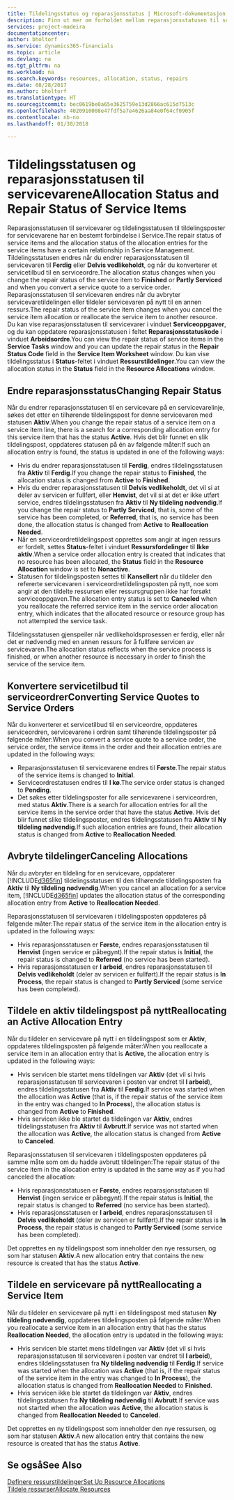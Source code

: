 ```yaml
---
title: Tildelingsstatus og reparasjonsstatus | Microsoft-dokumentasjon
description: Finn ut mer om forholdet mellom reparasjonsstatusen til servicevarer og tildelingsstatusen til tildelingspostene for dem.
services: project-madeira
documentationcenter: 
author: bholtorf
ms.service: dynamics365-financials
ms.topic: article
ms.devlang: na
ms.tgt_pltfrm: na
ms.workload: na
ms.search.keywords: resources, allocation, status, repairs
ms.date: 08/28/2017
ms.author: bholtorf
ms.translationtype: HT
ms.sourcegitcommit: bec0619be0a65e3625759e13d2866ac615d7513c
ms.openlocfilehash: 4020910008e47fdf5a7e4626aa84e0f64cf0905f
ms.contentlocale: nb-no
ms.lasthandoff: 01/30/2018

---
```

# <a name="allocation-status-and-repair-status-of-service-items"></a><span data-ttu-id="2b3f1-103">Tildelingsstatusen og reparasjonsstatusen til servicevarene</span><span class="sxs-lookup"><span data-stu-id="2b3f1-103">Allocation Status and Repair Status of Service Items</span></span>
<span data-ttu-id="2b3f1-104">Reparasjonsstatusen til servicevarer og tildelingsstatusen til tildelingsposter for servicevarene har en bestemt forbindelse i Service.</span><span class="sxs-lookup"><span data-stu-id="2b3f1-104">The repair status of service items and the allocation status of the allocation entries for the service items have a certain relationship in Service Management.</span></span> <span data-ttu-id="2b3f1-105">Tildelingsstatusen endres når du endrer reparasjonsstatusen til servicevaren til **Ferdig** eller **Delvis vedlikeholdt**, og når du konverterer et servicetilbud til en serviceordre.</span><span class="sxs-lookup"><span data-stu-id="2b3f1-105">The allocation status changes when you change the repair status of the service item to **Finished** or **Partly Serviced** and when you convert a service quote to a service order.</span></span> <span data-ttu-id="2b3f1-106">Reparasjonsstatusen til servicevaren endres når du avbryter servicevaretildelingen eller tildeler servicevaren på nytt til en annen ressurs.</span><span class="sxs-lookup"><span data-stu-id="2b3f1-106">The repair status of the service item changes when you cancel the service item allocation or reallocate the service item to another resource.</span></span> <span data-ttu-id="2b3f1-107">Du kan vise reparasjonsstatusen til servicevarer i vinduet **Serviceoppgaver**, og du kan oppdatere reparasjonsstatusen i feltet **Reparasjonsstatuskode** i vinduet **Arbeidsordre**.</span><span class="sxs-lookup"><span data-stu-id="2b3f1-107">You can view the repair status of service items in the **Service Tasks** window and you can update the repair status in the **Repair Status Code** field in the **Service Item Worksheet** window.</span></span> <span data-ttu-id="2b3f1-108">Du kan vise tildelingsstatus i **Status**-feltet i vinduet **Ressurstildelinger**.</span><span class="sxs-lookup"><span data-stu-id="2b3f1-108">You can view the allocation status in the **Status** field in the **Resource Allocations** window.</span></span>  
  
## <a name="changing-repair-status"></a><span data-ttu-id="2b3f1-109">Endre reparasjonsstatus</span><span class="sxs-lookup"><span data-stu-id="2b3f1-109">Changing Repair Status</span></span>  
<span data-ttu-id="2b3f1-110">Når du endrer reparasjonsstatusen til en servicevare på en servicevarelinje, søkes det etter en tilhørende tildelingspost for denne servicevaren med statusen **Aktiv**.</span><span class="sxs-lookup"><span data-stu-id="2b3f1-110">When you change the repair status of a service item on a service item line, there is a search for a corresponding allocation entry for this service item that has the status **Active**.</span></span> <span data-ttu-id="2b3f1-111">Hvis det blir funnet en slik tildelingspost, oppdateres statusen på én av følgende måter:</span><span class="sxs-lookup"><span data-stu-id="2b3f1-111">If such an allocation entry is found, the status is updated in one of the following ways:</span></span>  
  
* <span data-ttu-id="2b3f1-112">Hvis du endrer reparasjonsstatusen til **Ferdig**, endres tildelingsstatusen fra **Aktiv** til **Ferdig**.</span><span class="sxs-lookup"><span data-stu-id="2b3f1-112">If you change the repair status to **Finished**, the allocation status is changed from **Active** to **Finished**.</span></span>  
* <span data-ttu-id="2b3f1-113">Hvis du endrer reparasjonsstatusen til **Delvis vedlikeholdt**, det vil si at deler av servicen er fullført, eller **Henvist**, det vil si at det er ikke utført service, endres tildelingsstatusen fra **Aktiv** til **Ny tildeling nødvendig**.</span><span class="sxs-lookup"><span data-stu-id="2b3f1-113">If you change the repair status to **Partly Serviced**, that is, some of the service has been completed, or **Referred**, that is, no service has been done, the allocation status is changed from **Active** to **Reallocation Needed**.</span></span>  
* <span data-ttu-id="2b3f1-114">Når en serviceordretildelingspost opprettes som angir at ingen ressurs er fordelt, settes **Status**-feltet i vinduet **Ressursfordelinger** til **Ikke aktiv**.</span><span class="sxs-lookup"><span data-stu-id="2b3f1-114">When a service order allocation entry is created that indicates that no resource has been allocated, the **Status** field in the **Resource Allocation** window is set to **Nonactive**.</span></span>  
* <span data-ttu-id="2b3f1-115">Statusen for tildelingsposten settes til **Kansellert** når du tildeler den refererte servicevaren i serviceordretildelingsposten på nytt, noe som angir at den tildelte ressursen eller ressursgruppen ikke har forsøkt serviceoppgaven.</span><span class="sxs-lookup"><span data-stu-id="2b3f1-115">The allocation entry status is set to **Canceled** when you reallocate the referred service item in the service order allocation entry, which indicates that the allocated resource or resource group has not attempted the service task.</span></span>  
  
<span data-ttu-id="2b3f1-116">Tildelingsstatusen gjenspeiler når vedlikeholdsprosessen er ferdig, eller når det er nødvendig med en annen ressurs for å fullføre servicen av servicevaren.</span><span class="sxs-lookup"><span data-stu-id="2b3f1-116">The allocation status reflects when the service process is finished, or when another resource is necessary in order to finish the service of the service item.</span></span>  
  
## <a name="converting-service-quotes-to-service-orders"></a><span data-ttu-id="2b3f1-117">Konvertere servicetilbud til serviceordrer</span><span class="sxs-lookup"><span data-stu-id="2b3f1-117">Converting Service Quotes to Service Orders</span></span>  
<span data-ttu-id="2b3f1-118">Når du konverterer et servicetilbud til en serviceordre, oppdateres serviceordren, servicevarene i ordren samt tilhørende tildelingsposter på følgende måter:</span><span class="sxs-lookup"><span data-stu-id="2b3f1-118">When you convert a service quote to a service order, the service order, the service items in the order and their allocation entries are updated in the following ways:</span></span>  
  
* <span data-ttu-id="2b3f1-119">Reparasjonsstatusen til servicevarene endres til **Første**.</span><span class="sxs-lookup"><span data-stu-id="2b3f1-119">The repair status of the service items is changed to **Initial**.</span></span>  
* <span data-ttu-id="2b3f1-120">Serviceordrestatusen endres til **I kø**.</span><span class="sxs-lookup"><span data-stu-id="2b3f1-120">The service order status is changed to **Pending**.</span></span>  
* <span data-ttu-id="2b3f1-121">Det søkes etter tildelingsposter for alle servicevarene i serviceordren, med status **Aktiv**.</span><span class="sxs-lookup"><span data-stu-id="2b3f1-121">There is a search for allocation entries for all the service items in the service order that have the status **Active**.</span></span> <span data-ttu-id="2b3f1-122">Hvis det blir funnet slike tildelingsposter, endres tildelingsstatusen fra **Aktiv** til **Ny tildeling nødvendig**.</span><span class="sxs-lookup"><span data-stu-id="2b3f1-122">If such allocation entries are found, their allocation status is changed from **Active** to **Reallocation Needed**.</span></span>  
  
## <a name="canceling-allocations"></a><span data-ttu-id="2b3f1-123">Avbryte tildelinger</span><span class="sxs-lookup"><span data-stu-id="2b3f1-123">Canceling Allocations</span></span>  
<span data-ttu-id="2b3f1-124">Når du avbryter en tildeling for en servicevare, oppdaterer [!INCLUDE[d365fin](includes/d365fin_md.md)] tildelingsstatusen til den tilhørende tildelingsposten fra **Aktiv** til **Ny tildeling nødvendig**.</span><span class="sxs-lookup"><span data-stu-id="2b3f1-124">When you cancel an allocation for a service item, [!INCLUDE[d365fin](includes/d365fin_md.md)] updates the allocation status of the corresponding allocation entry from **Active** to **Reallocation Needed**.</span></span>

<span data-ttu-id="2b3f1-125">Reparasjonsstatusen til servicevaren i tildelingsposten oppdateres på følgende måter:</span><span class="sxs-lookup"><span data-stu-id="2b3f1-125">The repair status of the service item in the allocation entry is updated in the following ways:</span></span>  
  
* <span data-ttu-id="2b3f1-126">Hvis reparasjonsstatusen er **Første**, endres reparasjonsstatusen til **Henvist** (ingen service er påbegynt).</span><span class="sxs-lookup"><span data-stu-id="2b3f1-126">If the repair status is **Initial**, the repair status is changed to **Referred** (no service has been started).</span></span>  
* <span data-ttu-id="2b3f1-127">Hvis reparasjonsstatusen er **I arbeid**, endres reparasjonsstatusen til **Delvis vedlikeholdt** (deler av servicen er fullført).</span><span class="sxs-lookup"><span data-stu-id="2b3f1-127">If the repair status is **In Process**, the repair status is changed to **Partly Serviced** (some service has been completed).</span></span>  
  
## <a name="reallocating-an-active-allocation-entry"></a><span data-ttu-id="2b3f1-128">Tildele en aktiv tildelingspost på nytt</span><span class="sxs-lookup"><span data-stu-id="2b3f1-128">Reallocating an Active Allocation Entry</span></span>  
<span data-ttu-id="2b3f1-129">Når du tildeler en servicevare på nytt i en tildelingspost som er **Aktiv**, oppdateres tildelingsposten på følgende måter:</span><span class="sxs-lookup"><span data-stu-id="2b3f1-129">When you reallocate a service item in an allocation entry that is **Active**, the allocation entry is updated in the following ways:</span></span>  
  
* <span data-ttu-id="2b3f1-130">Hvis servicen ble startet mens tildelingen var **Aktiv** (det vil si hvis reparasjonsstatusen til servicevaren i posten var endret til **I arbeid**), endres tildelingsstatusen fra **Aktiv** til **Ferdig**.</span><span class="sxs-lookup"><span data-stu-id="2b3f1-130">If service was started when the allocation was **Active** (that is, if the repair status of the service item in the entry was changed to **In Process**), the allocation status is changed from **Active** to **Finished**.</span></span>  
* <span data-ttu-id="2b3f1-131">Hvis servicen ikke ble startet da tildelingen var **Aktiv**, endres tildelingsstatusen fra **Aktiv** til **Avbrutt**.</span><span class="sxs-lookup"><span data-stu-id="2b3f1-131">If service was not started when the allocation was **Active**, the allocation status is changed from **Active** to **Canceled**.</span></span>  
  
<span data-ttu-id="2b3f1-132">Reparasjonsstatusen til servicevaren i tildelingsposten oppdateres på samme måte som om du hadde avbrutt tildelingen:</span><span class="sxs-lookup"><span data-stu-id="2b3f1-132">The repair status of the service item in the allocation entry is updated in the same way as if you had canceled the allocation:</span></span>  
  
* <span data-ttu-id="2b3f1-133">Hvis reparasjonsstatusen er **Første**, endres reparasjonsstatusen til **Henvist** (ingen service er påbegynt).</span><span class="sxs-lookup"><span data-stu-id="2b3f1-133">If the repair status is **Initial**, the repair status is changed to **Referred** (no service has been started).</span></span>  
* <span data-ttu-id="2b3f1-134">Hvis reparasjonsstatusen er **I arbeid**, endres reparasjonsstatusen til **Delvis vedlikeholdt** (deler av servicen er fullført).</span><span class="sxs-lookup"><span data-stu-id="2b3f1-134">If the repair status is **In Process**, the repair status is changed to **Partly Serviced** (some service has been completed).</span></span>  
  
<span data-ttu-id="2b3f1-135">Det opprettes en ny tildelingspost som inneholder den nye ressursen, og som har statusen **Aktiv**.</span><span class="sxs-lookup"><span data-stu-id="2b3f1-135">A new allocation entry that contains the new resource is created that has the status **Active**.</span></span>  
  
## <a name="reallocating-a-service-item"></a><span data-ttu-id="2b3f1-136">Tildele en servicevare på nytt</span><span class="sxs-lookup"><span data-stu-id="2b3f1-136">Reallocating a Service Item</span></span>  
<span data-ttu-id="2b3f1-137">Når du tildeler en servicevare på nytt i en tildelingspost med statusen **Ny tildeling nødvendig**, oppdateres tildelingsposten på følgende måter:</span><span class="sxs-lookup"><span data-stu-id="2b3f1-137">When you reallocate a service item in an allocation entry that has the status **Reallocation Needed**, the allocation entry is updated in the following ways:</span></span>  
  
* <span data-ttu-id="2b3f1-138">Hvis servicen ble startet mens tildelingen var **Aktiv** (det vil si hvis reparasjonsstatusen til servicevaren i posten var endret til **I arbeid**), endres tildelingsstatusen fra **Ny tildeling nødvendig** til **Ferdig**.</span><span class="sxs-lookup"><span data-stu-id="2b3f1-138">If service was started when the allocation was **Active** (that is, if the repair status of the service item in the entry was changed to **In Process**), the allocation status is changed from **Reallocation Needed** to **Finished**.</span></span>  
* <span data-ttu-id="2b3f1-139">Hvis servicen ikke ble startet da tildelingen var **Aktiv**, endres tildelingsstatusen fra **Ny tildeling nødvendig** til **Avbrutt**.</span><span class="sxs-lookup"><span data-stu-id="2b3f1-139">If service was not started when the allocation was **Active**, the allocation status is changed from **Reallocation Needed** to **Canceled**.</span></span>  
  
<span data-ttu-id="2b3f1-140">Det opprettes en ny tildelingspost som inneholder den nye ressursen, og som har statusen **Aktiv**.</span><span class="sxs-lookup"><span data-stu-id="2b3f1-140">A new allocation entry that contains the new resource is created that has the status **Active**.</span></span>  
  
## <a name="see-also"></a><span data-ttu-id="2b3f1-141">Se også</span><span class="sxs-lookup"><span data-stu-id="2b3f1-141">See Also</span></span>  
[<span data-ttu-id="2b3f1-142">Definere ressurstildelinger</span><span class="sxs-lookup"><span data-stu-id="2b3f1-142">Set Up Resource Allocations</span></span>](service-how-setup-resource-allocation.md)  
[<span data-ttu-id="2b3f1-143">Tildele ressurser</span><span class="sxs-lookup"><span data-stu-id="2b3f1-143">Allocate Resources</span></span>](service-how-to-allocate-resources.md)  


